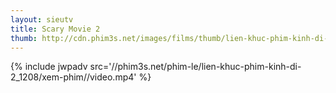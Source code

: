 ```yaml
---
layout: sieutv
title: Scary Movie 2
thumb: http://cdn.phim3s.net/images/films/thumb/lien-khuc-phim-kinh-di-2-scary-movie-2-2001.jpg
---
```

{% include jwpadv src='//phim3s.net/phim-le/lien-khuc-phim-kinh-di-2_1208/xem-phim//video.mp4' %}
